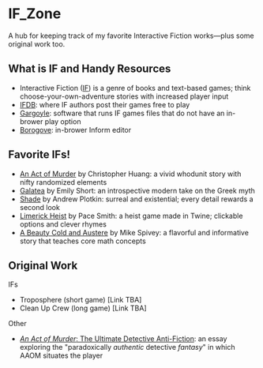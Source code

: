 # IF_Zone
A hub for keeping track of my favorite Interactive Fiction works—plus some original work too.

## What is IF and Handy Resources
* Interactive Fiction ([IF](https://en.wikipedia.org/wiki/Interactive_fiction)) is a genre of books and text-based games; think choose-your-own-adventure stories with increased player input
* [IFDB](https://ifdb.tads.org/): where IF authors post their games free to play
* [Gargoyle](http://ccxvii.net/gargoyle/): software that runs IF games files that do not have an in-brower play option
* [Borogove](https://borogove.app/): in-brower Inform editor

## Favorite IFs!
* [An Act of Murder](https://ifdb.org/viewgame?id=x43lndv5htzy38w0) by Christopher Huang: a vivid whodunit story with nifty randomized elements
* [Galatea](https://ifdb.org/viewgame?id=urxrv27t7qtu52lb) by Emily Short: an introspective modern take on the Greek myth 
* [Shade](https://ifdb.org/viewgame?id=hsfc7fnl40k4a30q) by Andrew Plotkin: surreal and existential; every detail rewards a second look
* [Limerick Heist](https://pacesmith.itch.io/limerick-heist) by Pace Smith: a heist game made in Twine; clickable options and clever rhymes
* [A Beauty Cold and Austere](https://ifdb.org/viewgame?id=y9y7jozi0l76bb82) by Mike Spivey: a flavorful and informative story that teaches core math concepts

## Original Work
IFs
* Troposphere (short game) [Link TBA]
* Clean Up Crew (long game) [Link TBA]

Other
* [*An Act of Murder*: The Ultimate Detective Anti-Fiction](https://www.snowshinobi.com/DetectiveAntiFiction.html): an essay exploring the "paradoxically *authentic* detective *fantasy*" in which AAOM situates the player
